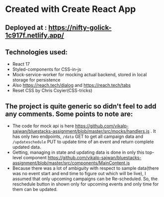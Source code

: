 # Created with Create React App

## Deployed at : https://nifty-golick-1c917f.netlify.app/

## Technologies used:
- React 17
- Styled-components for CSS-in-js
- Mock-service-worker for mocking actual backend, stored in local storage for persistence
- Also https://reach.tech/dialog and https://reach.tech/tabs
- Reset CSS by Chris Coyier(CSS-tricks)

## The project is quite generic so didn't feel to add any comments. Some points to note are:

- The code for mock api is here https://github.com/vikalp-sajwan/bluestacks-assignment/blob/master/src/mocks/handlers.js . It has only two endpoints, `/data` GET to get all campaign data and `/updateschedule` PUT to update time of an event and return complete updated data.
- Getting, managing in state and updating data is done in only this top-level component https://github.com/vikalp-sajwan/bluestacks-assignment/blob/master/src/components/MainContent.js
- Because there was a lot of ambiguity with respect to sample data(there was no event start and end time to figure out which will be live), I assumed that only upcoming campaigns can be Re-scheduled. So, the reschedule button in shown only for upcoming events and only time for them can be updated.
